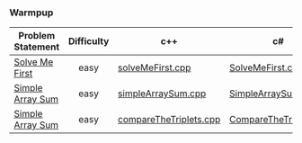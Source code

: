 ### Warmpup

|Problem Statement| Difficulty |c++ | c# | java |kotlin| scala | python | javascript |
|---|:-:|---|---|---|---|---|---|---|
|[Solve Me First](https://github.com/Lintik/hackerrank/tree/master/Core%20CS/Algorithms/Warmup/Solve%20Me%20First)|  easy |[solveMeFirst.cpp](https://github.com/Lintik/hackerrank/tree/master/Core%20CS/Algorithms/Warmup/Solve%20Me%20First/solveMeFirst.cpp)|[SolveMeFirst.cs](https://github.com/Lintik/hackerrank/tree/master/Core%20CS/Algorithms/Warmup/Solve%20Me%20First/SolveMeFirst.cs)|[solveMeFirst.java](https://github.com/Lintik/hackerrank/tree/master/Core%20CS/Algorithms/Warmup/Solve%20Me%20First/solveMeFirst.java)|[solveMeFirst.kt](https://github.com/Lintik/hackerrank/tree/master/Core%20CS/Algorithms/Warmup/Solve%20Me%20First/solveMeFirst.kt)|[solveMeFirst.scala](https://github.com/Lintik/hackerrank/tree/master/Core%20CS/Algorithms/Warmup/Solve%20Me%20First/solveMeFirst.scala)|[solveMeFirst.py3](https://github.com/Lintik/hackerrank/tree/master/Core%20CS/Algorithms/Warmup/Solve%20Me%20First/solveMeFirst.py3)|[solveMeFirst.js](https://github.com/Lintik/hackerrank/tree/master/Core%20CS/Algorithms/Warmup/Solve%20Me%20First/solveMeFirst.js)|
|[Simple Array Sum](https://github.com/Lintik/hackerrank/tree/master/Core%20CS/Algorithms/Warmup/Solve%20Me%20First)| easy |[simpleArraySum.cpp](https://github.com/Lintik/hackerrank/tree/master/Core%20CS/Algorithms/Warmup/Solve%20Me%20First/simpleArraySum.cpp)|[SimpleArraySum.cs](https://github.com/Lintik/hackerrank/tree/master/Core%20CS/Algorithms/Warmup/Solve%20Me%20First/SimpleArraySum.cs)|[simpleArraySum.java](https://github.com/Lintik/hackerrank/tree/master/Core%20CS/Algorithms/Warmup/Solve%20Me%20First/simpleArraySum.java)|[simpleArraySum.kt](https://github.com/Lintik/hackerrank/tree/master/Core%20CS/Algorithms/Warmup/Solve%20Me%20First/simpleArraySum.kt)|[simpleArraySum.scala](https://github.com/Lintik/hackerrank/tree/master/Core%20CS/Algorithms/Warmup/Solve%20Me%20First/simpleArraySum.scala)|[simpleArraySum.py3](https://github.com/Lintik/hackerrank/tree/master/Core%20CS/Algorithms/Warmup/Solve%20Me%20First/simpleArraySum.py3)|[simpleArraySum.js](https://github.com/Lintik/hackerrank/tree/master/Core%20CS/Algorithms/Warmup/Solve%20Me%20First/simpleArraySum.js)|
|[Simple Array Sum](https://github.com/Lintik/hackerrank/tree/master/Core%20CS/Algorithms/Warmup/Solve%20Me%20First)| easy |[compareTheTriplets.cpp](https://github.com/Lintik/hackerrank/tree/master/Core%20CS/Algorithms/Warmup/Solve%20Me%20First/compareTheTriplets.cpp)|[CompareTheTriplets.cs](https://github.com/Lintik/hackerrank/tree/master/Core%20CS/Algorithms/Warmup/Solve%20Me%20First/CompareTheTriplets.cs)|[compareTheTriplets.java](https://github.com/Lintik/hackerrank/tree/master/Core%20CS/Algorithms/Warmup/Solve%20Me%20First/compareTheTriplets.java)|[compareTheTriplets.kt](https://github.com/Lintik/hackerrank/tree/master/Core%20CS/Algorithms/Warmup/Solve%20Me%20First/compareTheTriplets.kt)|[compareTheTriplets.scala](https://github.com/Lintik/hackerrank/tree/master/Core%20CS/Algorithms/Warmup/Solve%20Me%20First/compareTheTriplets.scala)|[compareTheTriplets.py3](https://github.com/Lintik/hackerrank/tree/master/Core%20CS/Algorithms/Warmup/Solve%20Me%20First/compareTheTriplets.py3)|[compareTheTriplets.js](https://github.com/Lintik/hackerrank/tree/master/Core%20CS/Algorithms/Warmup/Solve%20Me%20First/compareTheTriplets.js)|
